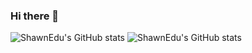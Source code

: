 ### Hi there 👋
![ShawnEdu's GitHub stats](https://github-readme-stats.vercel.app/api?username=shawnedu&show_icons=true&theme=gruvbox)
![ShawnEdu's GitHub stats](https://github-readme-stats.vercel.app/api?username=shawnedu&show_icons=true&theme=transparent)
<!--
**ShawnEdu/ShawnEdu** is a ✨ _special_ ✨ repository because its `README.md` (this file) appears on your GitHub profile.

Here are some ideas to get you started:

- 🔭 I’m currently working on ...
- 🌱 I’m currently learning ...
- 👯 I’m looking to collaborate on ...
- 🤔 I’m looking for help with ...
- 💬 Ask me about ...
- 📫 How to reach me: ...
- 😄 Pronouns: ...
- ⚡ Fun fact: ...
-->
